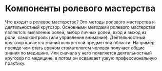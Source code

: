 # Компоненты ролевого мастерства

Что входит в ролевое мастерство? Это методы ролевого мастерства и деятельностный кругозор. Основными методами ролевого мастерства являются: выявление ролей, выбор личных ролей, вход и выход из роли, самоконтроль (или управление внимание). Деятельностный кругозор касается знаний конкретной предметной области. Например, прежде чем стать врачом стоматологом человек получает общие знания по медицине. Или сначала у него появляется деятельностный кругозор по медицине, а потом он осваивает узкую профессиональную практику.
